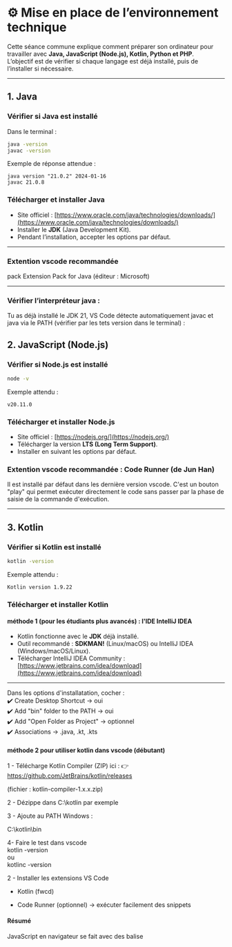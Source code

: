 # ⚙️ Mise en place de l’environnement technique

Cette séance commune explique comment préparer son ordinateur pour travailler avec **Java, JavaScript (Node.js), Kotlin, Python et PHP**.  
L’objectif est de vérifier si chaque langage est déjà installé, puis de l’installer si nécessaire.  

---

## 1. Java

### Vérifier si Java est installé
Dans le terminal :  
```bash
java -version  
javac -version
```

Exemple de réponse attendue :  
```
java version "21.0.2" 2024-01-16  
javac 21.0.8
```

### Télécharger et installer Java
- Site officiel : [https://www.oracle.com/java/technologies/downloads/](https://www.oracle.com/java/technologies/downloads/)  
- Installer le **JDK** (Java Development Kit).  
- Pendant l’installation, accepter les options par défaut.  

---
### Extention vscode recommandée
pack Extension Pack for Java (éditeur : Microsoft)

---
### Vérifier l’interpréteur java :  
Tu as déjà installé le JDK 21, VS Code détecte automatiquement javac et java via le PATH (vérifier par les tets version dans le terminal) :

## 2. JavaScript (Node.js)

### Vérifier si Node.js est installé
```bash
node -v
```

Exemple attendu :  
```
v20.11.0
```

### Télécharger et installer Node.js
- Site officiel : [https://nodejs.org/](https://nodejs.org/)  
- Télécharger la version **LTS (Long Term Support)**.  
- Installer en suivant les options par défaut.  

### Extention vscode recommandée : Code Runner (de Jun Han)
Il est installé par défaut dans les dernière version vscode. C'est un bouton "play" qui permet exécuter directement le code sans passer par la phase de saisie de la commande d'exécution.  

---

## 3. Kotlin

### Vérifier si Kotlin est installé
```bash
kotlin -version
```

Exemple attendu :  
```
Kotlin version 1.9.22
```

### Télécharger et installer Kotlin
#### méthode 1 (pour les étudiants plus avancés) : l'IDE IntelliJ IDEA
- Kotlin fonctionne avec le **JDK** déjà installé.  
- Outil recommandé : **SDKMAN!** (Linux/macOS) ou IntelliJ IDEA (Windows/macOS/Linux).  
- Télécharger IntelliJ IDEA Community :  
  [https://www.jetbrains.com/idea/download](https://www.jetbrains.com/idea/download)  

---
Dans les options d'installatation, cocher :  
✔️ Create Desktop Shortcut → oui  
✔️ Add "bin" folder to the PATH → oui  
✔️ Add "Open Folder as Project" → optionnel  
✔️ Associations → .java, .kt, .kts

#### méthode 2  pour utiliser kotlin dans vscode (débutant) 

1 - Télécharge Kotlin Compiler (ZIP) ici :
👉 https://github.com/JetBrains/kotlin/releases

(fichier : kotlin-compiler-1.x.x.zip)

2 - Dézippe dans C:\kotlin par exemple

3 - Ajoute au PATH Windows :

C:\kotlin\bin

4- Faire le test dans vscode  
kotlin -version  
ou  
kotlinc -version

2 - Installer les extensions VS Code

- Kotlin (fwcd)

- Code Runner (optionnel) → exécuter facilement des snippets

#### Résumé

JavaScript en navigateur se fait avec des balise <script> dans un fichier HTML.

JavaScript dans VS Code se fait via Node.js et s'exécute avec la commande "node fichier.js"

Avec l'extension Code Runner (pour tous les langages) l'exécution  se fait en 1 clic : on clique droit dans le fichier ouvert et on sélectionne "Run Code"

## 4. Python

### Vérifier si Python est installé
```bash
python --version
```
ou sur certains systèmes :  
```bash
python3 --version
```

Exemple attendu :  
```
Python 3.12.2
```

### Télécharger et installer Python

#### 1 - Installer 
- Site officiel : [https://www.python.org/downloads/](https://www.python.org/downloads/)  
- Pendant l’installation sous Windows, **cocher la case "Add Python to PATH"**.  

sinon :  
Si python --version ne marche pas et tu veux qu’il marche :  
ajoute dans le path :  C:\Users\<TON_USER>\AppData\Local\Programs\Python\Python313\

C:\Users\<TON_USER>\AppData\Local\Programs\Python\Python313\Scripts\  
Ce dossier contient les utilitaires installés avec pip et autres packages.
Exemples :  
pip.exe (gestionnaire de paquets Python)  
jupyter.exe (si tu installes Jupyter)  
flask.exe, django-admin.exe, etc.

Donc, si tu veux utiliser pip install et lancer directement les programmes qu’il installe, ce dossier "Scripts" doit aussi être dans le PATH.

OK, ferme/réouvre le terminal, puis on test:

python --version

where python

Remplace Python313 si ton dossier s’appelle autrement.  
Contient les utilitaires installés avec pip et autres packages.
Exemples :

pip.exe (gestionnaire de paquets Python)

jupyter.exe (si tu installes Jupyter)

flask.exe, django-admin.exe, etc.

#### 2 - Installer l’extension "Python" dans le VS Code

Ouvre VS Code

Va dans l’onglet Extensions (icône carrée à gauche ou Ctrl+Shift+X)

Cherche Python (éditeur : Microsoft)

Clique sur Installer

Cette extension te permet d’exécuter ton code Python directement dans VS Code.

#### 2 - Sélectionner l’interpréteur Python

Ctrl+Shift+P → tape Python: Select Interpreter

Choisis le path de ton installation Python

Si tu as plusieurs Python (par ex. Anaconda + Python officiel), c'est là qu'il faut choisir celui que tu veux utiliser

---

## 5. PHP

### Vérifier si PHP est installé
```bash
php -v
```

Exemple attendu :  
```
PHP 8.3.4 (cli) (built: Mar 5 2024)
```

### Télécharger et installer PHP
- Site officiel : [https://www.php.net/downloads](https://www.php.net/downloads)  
- Sous Windows, il est conseillé d’installer **XAMPP** (qui inclut PHP, Apache, MariaDB) :  
  [https://www.apachefriends.org/download.html](https://www.apachefriends.org/download.html)  

Si on a déjà Laragon installé sur la machine, PHP est déjà installé. Ce n'est pas la peinne de l'installer une deuxième fois.
- Soit on fait les tets dans Laragon (c'est plus compliqué à notre stade), 
- soit on fait les tets dans vscode (c'est plus pratique), à ce moment-là on utilise le php de Laragon en ajoutant dans le PATH le dossier correspondant : C:\laragon\bin\php\php-8.x.x-Win32-vs16-x64 (remplace 8.x.x par ta version exacte que tu peux voir dans C:\laragon\bin\php\).
---

### extension vscode recommandée  
PHP Intelephense (éditeur : Ben Mewburn)  
👉 Fournit : autocomplétion, erreurs, analyse du code.

### Vérifier l’interpréteur PHP  
si c'est Laragon alors vérifie le PATH (ex. C:\laragon\bin\php\php-8.2.x-Win32-vs16-x64)

## 🎯 Conclusion

À la fin de cette séance, chaque élève doit :  
- Pouvoir exécuter une commande `--version` pour **Java, Node.js, Kotlin, Python et PHP**.  
- Avoir les outils installés et configurés sur son ordinateur.  
- Être prêt à passer à la création et l’exécution de premiers programmes dans chaque langage.  
